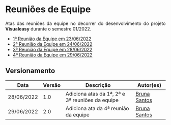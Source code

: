 # Reuniões de Equipe


<p align="justify">Atas das reuniões da equipe no decorrer do desenvolvimento do projeto <b>Visualeasy</b> durante o semestre 01/2022.</p>

- [1ª Reunião da Equipe em 23/06/2022](r1-equipe.md)
- [2ª Reunião da Equipe em 24/06/2022](r2-equipe.md)
- [3ª Reunião da Equipe em 28/06/2022](r3-equipe.md)
- [4ª Reunião da Equipe em 29/06/2022](r4-equipe.md)


## Versionamento

| Data | Versão | Descrição | Autor(es) |
|------|------|------|------|
|28/06/2022|1.0|Adiciona atas da 1ª, 2ª e 3ª reuniões da equipe|[Bruna Santos](https://github.com/brunaalmeidasantos)|
|29/06/2022|2.0|Adiciona ata da 4ª reunião da equipe|[Bruna Santos](https://github.com/brunaalmeidasantos)|